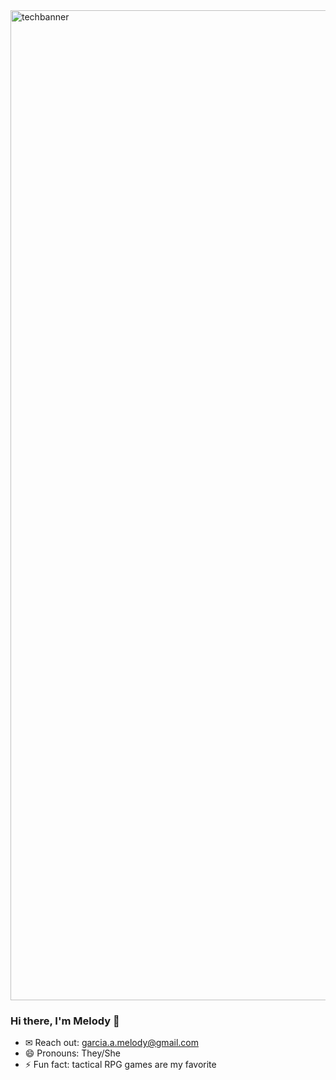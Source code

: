 <img width="1584" alt="techbanner" src="https://user-images.githubusercontent.com/102616304/167268913-1b1db13b-0059-49e9-bcdc-72c06752739a.png">

### Hi there, I'm Melody 👋

- ✉ Reach out: garcia.a.melody@gmail.com
- 😄 Pronouns: They/She
- ⚡ Fun fact: tactical RPG games are my favorite



